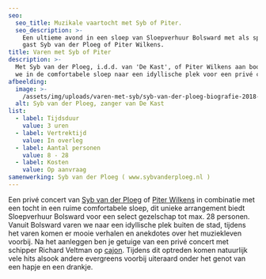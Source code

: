 ```yaml
---
seo:
  seo_title: Muzikale vaartocht met Syb of Piter.
  seo_description: >-
    Een ultieme avond in een sloep van Sloepverhuur Bolsward met als speciale
    gast Syb van der Ploeg of Piter Wilkens.
title: Varen met Syb of Piter
description: >-
  Met Syb van der Ploeg, i.d.d. van 'De Kast', of Piter Wilkens aan boord varen
  we in de comfortabele sloep naar een idyllische plek voor een privé concert.
afbeelding:
  image: >-
    /assets/img/uploads/varen-met-syb/syb-van-der-ploeg-biografie-2018-pdfgrafie-2.jpg
  alt: Syb van der Ploeg, zanger van De Kast
list:
  - label: Tijdsduur
    value: 3 uren
  - label: Vertrektijd
    value: In overleg
  - label: Aantal personen
    value: 8 - 28
  - label: Kosten
    value: Op aanvraag
samenwerking: Syb van der Ploeg ( www.sybvanderploeg.nl )
---
```


Een privé concert van&nbsp;<a target="_blank" rel="noopener" href="https://www.sybvanderploeg.nl/pers-media/fotos/">Syb van der Ploeg</a>&nbsp;of <a target="_blank" rel="noopener" href="https://www.piterwilkens.frl">Piter Wilkens</a>&nbsp;in combinatie met een tocht in een ruime comfortabele sloep, dit unieke arrangement biedt Sloepverhuur Bolsward voor een select gezelschap tot max. 28 personen. Vanuit Bolsward varen we naar een idyllische plek buiten de stad, tijdens het varen komen er mooie verhalen en anekdotes over het muziekleven voorbij. Na het aanleggen ben je getuige van een privé concert met schipper Richard Veltman op <a target="_blank" rel="noopener" href="https://nl.wikipedia.org/wiki/Caj%C3%B3n">cajon</a>. Tijdens dit optreden komen natuurlijk vele hits alsook andere evergreens voorbij uiteraard onder het genot van een hapje en een drankje.
